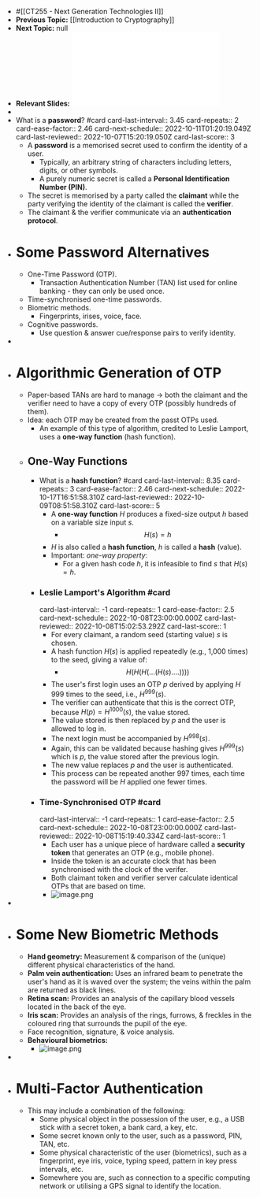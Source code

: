 - #[[CT255 - Next Generation Technologies II]]
- **Previous Topic:** [[Introduction to Cryptography]]
- **Next Topic:** null
- **Relevant Slides:** ![ct255_03.pdf](../assets/ct255_03_1664798420872_0.pdf)
-
- What is a **password**? #card
  card-last-interval:: 3.45
  card-repeats:: 2
  card-ease-factor:: 2.46
  card-next-schedule:: 2022-10-11T01:20:19.049Z
  card-last-reviewed:: 2022-10-07T15:20:19.050Z
  card-last-score:: 3
	- A **password** is a memorised secret used to confirm the identity of a user.
		- Typically, an arbitrary string of characters including letters, digits, or other symbols.
		- A purely numeric secret is called a **Personal Identification Number (PIN)**.
	- The secret is memorised by a party called the **claimant** while the party verifying the identity of the claimant is called the **verifier**.
	- The claimant & the verifier communicate via an **authentication protocol**.
- # Some Password Alternatives
	- One-Time Password (OTP).
		- Transaction Authentication Number (TAN) list used for online banking - they can only be used once.
	- Time-synchronised one-time passwords.
	- Biometric methods.
		- Fingerprints, irises, voice, face.
	- Cognitive passwords.
		- Use question & answer cue/response pairs to verify identity.
-
- # Algorithmic Generation of OTP
	- Paper-based TANs are hard to manage -> both the claimant and the verifier need to have a copy of every OTP (possibly hundreds of them).
	- Idea: each OTP may be created from the passt OTPs used.
		- An example of this type of algorithm, credited to Leslie Lamport, uses a **one-way function**  (hash function).
	- ## One-Way Functions
		- What is a **hash function**? #card
		  card-last-interval:: 8.35
		  card-repeats:: 3
		  card-ease-factor:: 2.46
		  card-next-schedule:: 2022-10-17T16:51:58.310Z
		  card-last-reviewed:: 2022-10-09T08:51:58.310Z
		  card-last-score:: 5
			- A **one-way function** $H$ produces a fixed-size output $h$ based on a variable size input $s$.
				- $$H(s) = h$$
			- $H$ is also called a **hash function**, $h$ is called a **hash** (value).
			- Important: *one-way property*:
				- For a given hash code $h$, it is infeasible to find $s$ that $H(s) = h$.
		- ### Leslie Lamport's Algorithm #card
		  card-last-interval:: -1
		  card-repeats:: 1
		  card-ease-factor:: 2.5
		  card-next-schedule:: 2022-10-08T23:00:00.000Z
		  card-last-reviewed:: 2022-10-08T15:02:53.292Z
		  card-last-score:: 1
			- For every claimant, a random seed (starting value) $s$ is chosen.
			- A hash function $H(s)$ is applied repeatedly (e.g., 1,000 times) to the seed, giving a value of:
				- $$H(H(H(...(H(s)....))))$$
			- The user's first login uses an OTP $p$ derived by applying $H$ 999 times to the seed, i.e., $H^{999}(s)$.
			- The verifier can authenticate that this is the correct OTP, because $H(p) = H^{1000}(s)$, the value stored.
			- The value stored is then replaced by $p$ and the user is allowed to log in.
			- The next login must be accompanied by $H^{998}(s)$.
			- Again, this can be validated because hashing gives $H^{999}(s)$ which is $p$, the value stored after the previous login.
			- The new value replaces $p$ and the user is authenticated.
			- This process can be repeated another 997 times, each time the password will be $H$ applied one fewer times.
		- ### Time-Synchronised OTP #card
		  card-last-interval:: -1
		  card-repeats:: 1
		  card-ease-factor:: 2.5
		  card-next-schedule:: 2022-10-08T23:00:00.000Z
		  card-last-reviewed:: 2022-10-08T15:19:40.334Z
		  card-last-score:: 1
			- Each user has a unique piece of hardware called a **security token** that generates an OTP (e.g., mobile phone).
			- Inside the token is an accurate clock that has been synchronised with the clock of the verifer.
			- Both claimant token and verifier server calculate identical OTPs that are based on time.
			- ![image.png](../assets/image_1664799869963_0.png)
-
- # Some New Biometric Methods
	- **Hand geometry:** Measurement & comparison of the (unique) different physical characteristics of the hand.
	- **Palm vein authentication:** Uses an infrared beam to penetrate the user's hand as it is waved over the system; the veins within the palm are returned as black lines.
	- **Retina scan:** Provides an analysis of the capillary blood vessels located in the back of the eye.
	- **Iris scan:** Provides an analysis of the rings, furrows, & freckles in the coloured ring that surrounds the pupil of the eye.
	- Face recognition, signature, & voice analysis.
	- **Behavioural biometrics:**
		- ![image.png](../assets/image_1664800188644_0.png)
-
- # Multi-Factor Authentication
	- This may include a combination of the following:
		- Some physical object in the possession of the user, e.g., a USB stick with a secret token, a bank card, a key, etc.
		- Some secret known only to the user, such as a password, PIN, TAN, etc.
		- Some physical characteristic of the user (biometrics), such as a fingerprint, eye iris, voice, typing speed, pattern in key press intervals, etc.
		- Somewhere you are, such as connection to a specific computing network or utilising a GPS signal to identify the location.